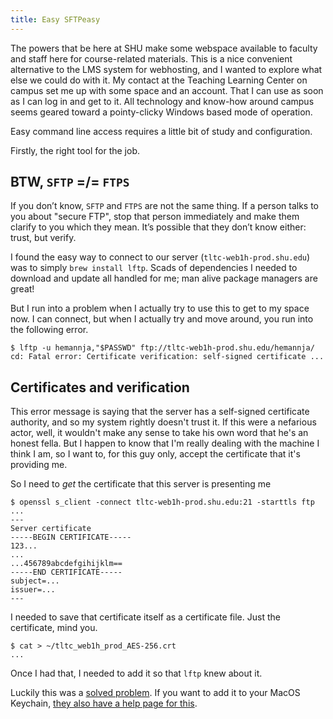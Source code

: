 ```yaml
---
title: Easy SFTPeasy
---
```


The powers that be here at SHU make some webspace available to faculty
and staff here for course-related materials. This is a nice convenient
alternative to the LMS system for webhosting, and I wanted to explore
what else we could do with it. My contact at the Teaching Learning
Center on campus set me up with some space and an account. That I can
use as soon as I can log in and get to it. All technology and know-how
around campus seems geared toward a pointy-clicky Windows based mode
of operation.

Easy command line access requires a little bit of study and
configuration.

Firstly, the right tool for the job.

## BTW, `SFTP` =/= `FTPS`

If you don’t know, `SFTP` and `FTPS` are not the same thing. If a
person talks to you about "secure FTP", stop that person immediately
and make them clarify to you which they mean. It’s possible that they
don’t know either: trust, but verify.

I found the easy way to connect to our server
(`tltc-web1h-prod.shu.edu`) was to simply `brew install lftp`. Scads
of dependencies I needed to download and update all handled for me;
man alive package managers are great!

But I run into a problem when I actually try to use this to get to my
space now. I can connect, but when I actually try and move around, you
run into the following error.

```
$ lftp -u hemannja,"$PASSWD" ftp://tltc-web1h-prod.shu.edu/hemannja/
cd: Fatal error: Certificate verification: self-signed certificate ...
```

## Certificates and verification

This error message is saying that the server has a self-signed
certificate authority, and so my system rightly doesn't trust it. If
this were a nefarious actor, well, it wouldn't make any sense to take
his own word that he's an honest fella. But I happen to know that I'm
really dealing with the machine I think I am, so I want to, for this
guy only, accept the certificate that it's providing me. 

So I need to _get_ the certificate that this server is presenting me

```
$ openssl s_client -connect tltc-web1h-prod.shu.edu:21 -starttls ftp
...
---
Server certificate
-----BEGIN CERTIFICATE-----
123...
...
...456789abcdefgihijklm==
-----END CERTIFICATE-----
subject=...
issuer=...
---
```

I needed to save that certificate itself as a certificate file. Just
the certificate, mind you.

```
$ cat > ~/tltc_web1h_prod_AES-256.crt
...
```

Once I had that, I needed to add it so that `lftp` knew about it.

Luckily this was a [solved
problem](https://stackoverflow.com/a/65760327/4355474). If you want to
add it to your MacOS Keychain, [they also have a help page for
this](https://support.apple.com/en-my/guide/keychain-access/kyca2431/mac).


